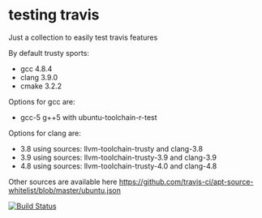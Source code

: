 # testing travis
Just a collection to easily test travis features

By default trusty sports:

* gcc 4.8.4
* clang 3.9.0
* cmake 3.2.2

Options for gcc are:

* gcc-5 g++5 with ubuntu-toolchain-r-test

Options for clang are:

* 3.8 using sources: llvm-toolchain-trusty and clang-3.8
* 3.9 using sources: llvm-toolchain-trusty-3.9 and clang-3.9
* 4.8 using sources: llvm-toolchain-trusty-4.0 and clang-4.8


Other sources are available here https://github.com/travis-ci/apt-source-whitelist/blob/master/ubuntu.json

[![Build Status](https://travis-ci.org/simogasp/travisTests.svg?branch=trusty)](https://travis-ci.org/simogasp/travisTests)
